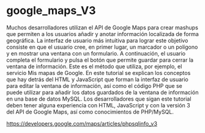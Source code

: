 google_maps_V3
==============

Muchos desarrolladores utilizan el API de Google Maps para crear mashups que permiten a los usuarios añadir y anotar información localizada de forma geográfica. La interfaz de usuario más intuitiva para lograr este objetivo consiste en que el usuario cree, en primer lugar, un marcador o un polígono y en mostrar una ventana con un formulario. A continuación, el usuario completa el formulario y pulsa el botón que permite guardar para cerrar la ventana de información. Este es el método que utiliza, por ejemplo, el servicio Mis mapas de Google. En este tutorial se explican los conceptos que hay detrás del HTML y JavaScript que forman la interfaz de usuario para editar la ventana de información, así como el código PHP que se puede utilizar para añadir los datos guardados de la ventana de información en una base de datos MySQL. Los desarrolladores que sigan este tutorial deben tener alguna experiencia con HTML, JavaScript y con la versión 3 del API de Google Maps, así como conocimientos de PHP/MySQL.


https://developers.google.com/maps/articles/phpsqlinfo_v3